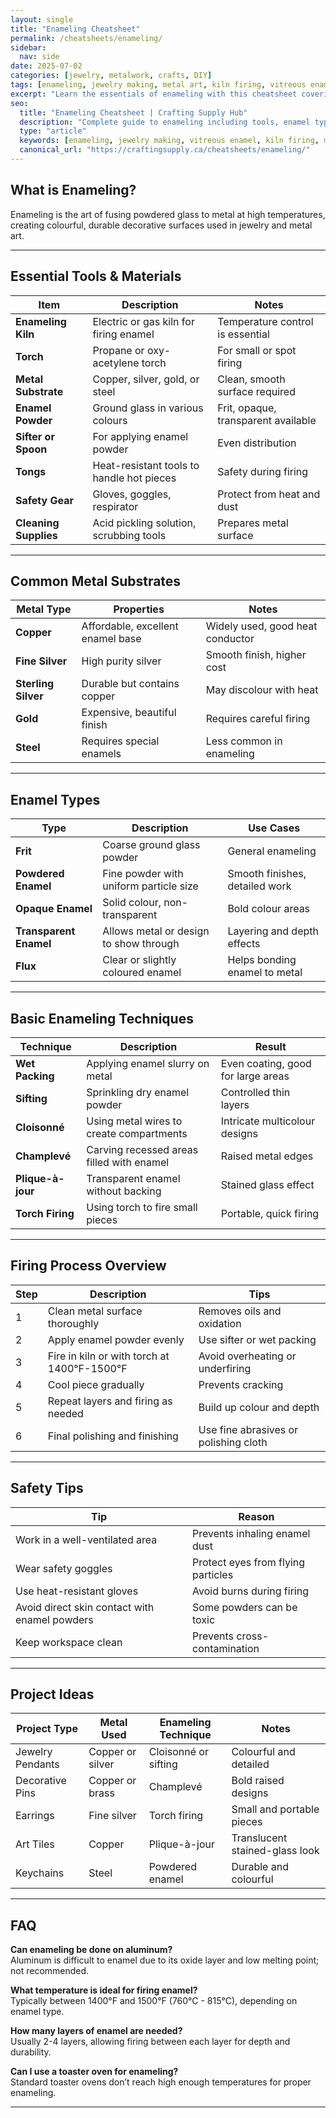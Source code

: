 ```yaml
---
layout: single
title: "Enameling Cheatsheet"
permalink: /cheatsheets/enameling/
sidebar:
  nav: side
date: 2025-07-02
categories: [jewelry, metalwork, crafts, DIY]
tags: [enameling, jewelry making, metal art, kiln firing, vitreous enamel, cheatsheet]
excerpt: "Learn the essentials of enameling with this cheatsheet covering tools, materials, techniques, firing methods, and safety tips for beautiful metal art."
seo:
  title: "Enameling Cheatsheet | Crafting Supply Hub"
  description: "Complete guide to enameling including tools, enamel types, metal substrates, firing techniques, and safety precautions."
  type: "article"
  keywords: [enameling, jewelry making, vitreous enamel, kiln firing, metal art, crafts]
  canonical_url: "https://craftingsupply.ca/cheatsheets/enameling/"
---
```


## What is Enameling?

Enameling is the art of fusing powdered glass to metal at high temperatures, creating colourful, durable decorative surfaces used in jewelry and metal art.

---

## Essential Tools & Materials

| Item                 | Description                              | Notes                                |
|----------------------|------------------------------------------|-------------------------------------|
| **Enameling Kiln**   | Electric or gas kiln for firing enamel    | Temperature control is essential     |
| **Torch**            | Propane or oxy-acetylene torch            | For small or spot firing             |
| **Metal Substrate**  | Copper, silver, gold, or steel             | Clean, smooth surface required       |
| **Enamel Powder**    | Ground glass in various colours             | Frit, opaque, transparent available  |
| **Sifter or Spoon**  | For applying enamel powder                  | Even distribution                     |
| **Tongs**            | Heat-resistant tools to handle hot pieces | Safety during firing                  |
| **Safety Gear**      | Gloves, goggles, respirator                 | Protect from heat and dust            |
| **Cleaning Supplies**| Acid pickling solution, scrubbing tools    | Prepares metal surface                |

---

## Common Metal Substrates

| Metal Type          | Properties                              | Notes                                |
|---------------------|----------------------------------------|-------------------------------------|
| **Copper**          | Affordable, excellent enamel base       | Widely used, good heat conductor    |
| **Fine Silver**     | High purity silver                      | Smooth finish, higher cost           |
| **Sterling Silver** | Durable but contains copper             | May discolour with heat               |
| **Gold**            | Expensive, beautiful finish             | Requires careful firing              |
| **Steel**           | Requires special enamels                 | Less common in enameling             |

---

## Enamel Types

| Type                | Description                              | Use Cases                          |
|---------------------|----------------------------------------|----------------------------------|
| **Frit**            | Coarse ground glass powder               | General enameling                 |
| **Powdered Enamel** | Fine powder with uniform particle size  | Smooth finishes, detailed work   |
| **Opaque Enamel**   | Solid colour, non-transparent             | Bold colour areas                 |
| **Transparent Enamel** | Allows metal or design to show through  | Layering and depth effects       |
| **Flux**            | Clear or slightly coloured enamel         | Helps bonding enamel to metal    |

---

## Basic Enameling Techniques

| Technique           | Description                              | Result                            |
|---------------------|----------------------------------------|----------------------------------|
| **Wet Packing**     | Applying enamel slurry on metal         | Even coating, good for large areas|
| **Sifting**         | Sprinkling dry enamel powder             | Controlled thin layers            |
| **Cloisonné**       | Using metal wires to create compartments| Intricate multicolour designs      |
| **Champlevé**       | Carving recessed areas filled with enamel| Raised metal edges                |
| **Plique-à-jour**   | Transparent enamel without backing       | Stained glass effect             |
| **Torch Firing**    | Using torch to fire small pieces         | Portable, quick firing            |

---

## Firing Process Overview

| Step                 | Description                               | Tips                               |
|----------------------|-------------------------------------------|-----------------------------------|
| 1                    | Clean metal surface thoroughly             | Removes oils and oxidation         |
| 2                    | Apply enamel powder evenly                  | Use sifter or wet packing          |
| 3                    | Fire in kiln or with torch at 1400°F-1500°F| Avoid overheating or underfiring   |
| 4                    | Cool piece gradually                        | Prevents cracking                   |
| 5                    | Repeat layers and firing as needed         | Build up colour and depth            |
| 6                    | Final polishing and finishing               | Use fine abrasives or polishing cloth|

---

## Safety Tips

| Tip                       | Reason                              |
|---------------------------|-----------------------------------|
| Work in a well-ventilated area | Prevents inhaling enamel dust      |
| Wear safety goggles        | Protect eyes from flying particles |
| Use heat-resistant gloves  | Avoid burns during firing          |
| Avoid direct skin contact with enamel powders | Some powders can be toxic     |
| Keep workspace clean       | Prevents cross-contamination        |

---

## Project Ideas

| Project Type           | Metal Used          | Enameling Technique    | Notes                            |
|------------------------|---------------------|-----------------------|---------------------------------|
| Jewelry Pendants       | Copper or silver    | Cloisonné or sifting  | Colourful and detailed            |
| Decorative Pins       | Copper or brass     | Champlevé             | Bold raised designs             |
| Earrings              | Fine silver         | Torch firing          | Small and portable pieces        |
| Art Tiles             | Copper              | Plique-à-jour         | Translucent stained-glass look  |
| Keychains             | Steel               | Powdered enamel       | Durable and colourful             |

---

## FAQ

**Can enameling be done on aluminum?**  
Aluminum is difficult to enamel due to its oxide layer and low melting point; not recommended.

**What temperature is ideal for firing enamel?**  
Typically between 1400°F and 1500°F (760°C - 815°C), depending on enamel type.

**How many layers of enamel are needed?**  
Usually 2-4 layers, allowing firing between each layer for depth and durability.

**Can I use a toaster oven for enameling?**  
Standard toaster ovens don’t reach high enough temperatures for proper enameling.

---
